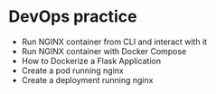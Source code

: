 # DevOps practice

- Run NGINX container from CLI and interact with it
- Run NGINX container with Docker Compose
- How to Dockerize a Flask Application
- Create a pod running nginx
- Create a deployment running nginx
